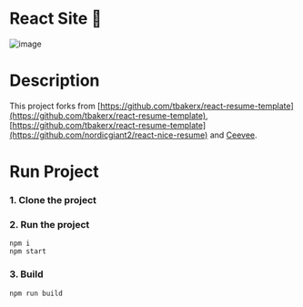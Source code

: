 # React Site :page_with_curl:

![image](https://user-images.githubusercontent.com/86809275/124200615-cbe15a00-daa3-11eb-922f-d2eacbca6031.png)

# Description
This project forks from [https://github.com/tbakerx/react-resume-template](https://github.com/tbakerx/react-resume-template), [https://github.com/tbakerx/react-resume-template](https://github.com/nordicgiant2/react-nice-resume) and [Ceevee](https://www.styleshout.com/free-templates/ceevee/).

# Run Project
### 1. Clone the project

### 2. Run the project
```shell
npm i
npm start
```

### 3. Build
```shell
npm run build
```

